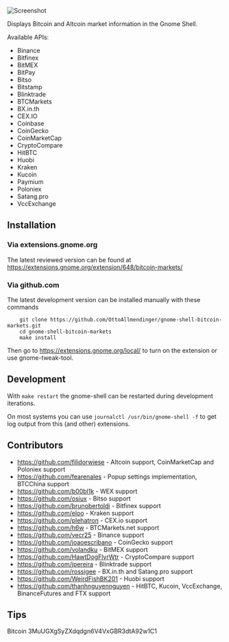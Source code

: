 ![Screenshot](https://github.com/OttoAllmendinger/gnome-shell-bitcoin-markets/blob/master/data/screenshot.png?raw=true)

Displays Bitcoin and Altcoin market information in the Gnome Shell.


Available APIs:

* Binance
* Bitfinex
* BitMEX
* BitPay
* Bitso
* Bitstamp
* Blinktrade
* BTCMarkets
* BX.in.th
* CEX.IO
* Coinbase
* CoinGecko
* CoinMarketCap
* CryptoCompare
* HitBTC
* Huobi
* Kraken
* Kucoin
* Paymium
* Poloniex
* Satang.pro
* VccExchange


## Installation

### Via extensions.gnome.org

The latest reviewed version can be found at
https://extensions.gnome.org/extension/648/bitcoin-markets/

### Via github.com

The latest development version can be installed manually with these commands

        git clone https://github.com/OttoAllmendinger/gnome-shell-bitcoin-markets.git
        cd gnome-shell-bitcoin-markets
        make install

Then go to https://extensions.gnome.org/local/ to turn on the extension or use
gnome-tweak-tool.


## Development

With `make restart` the gnome-shell can be restarted during development iterations.

On most systems you can use `journalctl /usr/bin/gnome-shell -f` to get log output from this (and other) extensions.

## Contributors

* https://github.com/filidorwiese - Altcoin support, CoinMarketCap and Poloniex support
* https://github.com/fearenales - Popup settings implementation, BTCChina support
* https://github.com/b00bl1k - WEX support
* https://github.com/osiux - Bitso support
* https://github.com/brunobertoldi - Bitfinex support
* https://github.com/eloo - Kraken support
* https://github.com/plehatron - CEX.io support
* https://github.com/h6w - BTCMarkets.net support
* https://github.com/vecr25 - Binance support
* https://github.com/joaoescribano - CoinGecko support
* https://github.com/volandku - BitMEX support
* https://github.com/HawtDogFlvrWtr - CryptoCompare support
* https://github.com/jpereira - Blinktrade support
* https://github.com/rossigee - BX.in.th and Satang.pro support
* https://github.com/WeirdFishBK201 - Huobi support
* https://github.com/thanhnguyennguyen - HitBTC, Kucoin, VccExchange, BinanceFutures and FTX support

## Tips

Bitcoin 3MuUGXgSyZXdqdgn6V4VxGBR3dtA92w1C1
